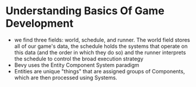 # Understanding Basics Of Game Development
- we find three fields: world, schedule, and runner. The world field stores all of our game's data, the schedule holds the systems that operate on this data (and the order in which they do so) and the runner interprets the schedule to control the broad execution strategy
- Bevy uses the Entity Component System paradigm
- Entities are unique "things" that are assigned groups of Components, which are then processed using Systems.